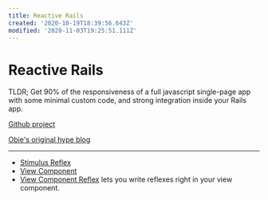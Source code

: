 ```yaml
---
title: Reactive Rails
created: '2020-10-19T18:39:56.643Z'
modified: '2020-11-03T19:25:51.111Z'
---
```


# Reactive Rails

TLDR; Get 90% of the responsiveness of a full javascript single-page app with some minimal custom code, and strong integration inside your Rails app.

[Github project](https://github.com/obie/guide-to-reactive-rails)

[Obie's original hype blog](https://medium.com/@obie/react-is-dead-long-live-reactive-rails-long-live-stimulusreflex-and-viewcomponent-cd061e2b0fe2)

---

- [Stimulus Reflex](https://github.com/hopsoft/stimulus_reflex)
- [View Component](https://github.com/github/view_component)
- [View Component Reflex](https://github.com/joshleblanc/view_component_reflex) lets you write reflexes right in your view component.


